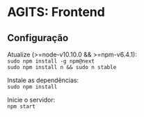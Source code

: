 # AGITS: Frontend

## Configuração
Atualize (>=node-v10.10.0 && >=npm-v6.4.1):<br>
`sudo npm install -g npm@next`<br>
`sudo npm install n && sudo n stable`


Instale as dependências:<br>
`sudo npm install`


Inicie o servidor:<br>
`npm start`